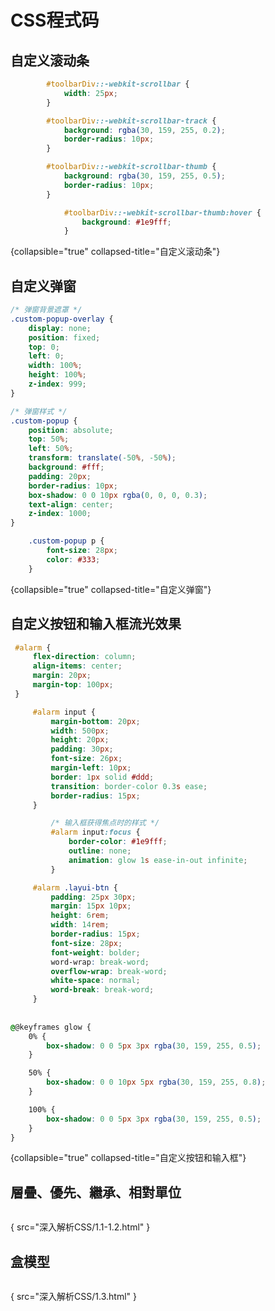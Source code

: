 # CSS程式码
<primary-label ref="css"/>
<secondary-label ref="2024.09.25"/>
<secondary-label ref="beta"/>
<secondary-label ref="experimental"/>

## 自定义滚动条
```CSS
        #toolbarDiv::-webkit-scrollbar {
            width: 25px;
        }

        #toolbarDiv::-webkit-scrollbar-track {
            background: rgba(30, 159, 255, 0.2);
            border-radius: 10px;
        }

        #toolbarDiv::-webkit-scrollbar-thumb {
            background: rgba(30, 159, 255, 0.5);
            border-radius: 10px;
        }

            #toolbarDiv::-webkit-scrollbar-thumb:hover {
                background: #1e9fff;
            }
```
{collapsible="true" collapsed-title="自定义滚动条"}

## 自定义弹窗
```CSS
/* 弹窗背景遮罩 */
.custom-popup-overlay {
    display: none;
    position: fixed;
    top: 0;
    left: 0;
    width: 100%;
    height: 100%;
    z-index: 999;
}

/* 弹窗样式 */
.custom-popup {
    position: absolute;
    top: 50%;
    left: 50%;
    transform: translate(-50%, -50%);
    background: #fff;
    padding: 20px;
    border-radius: 10px;
    box-shadow: 0 0 10px rgba(0, 0, 0, 0.3);
    text-align: center;
    z-index: 1000;
}

    .custom-popup p {
        font-size: 28px;
        color: #333;
    }
```
{collapsible="true" collapsed-title="自定义弹窗"}

## 自定义按钮和输入框流光效果
```CSS
 #alarm {
     flex-direction: column;
     align-items: center;
     margin: 20px;
     margin-top: 100px;
 }

     #alarm input {
         margin-bottom: 20px;
         width: 500px;
         height: 20px;
         padding: 30px;
         font-size: 26px;
         margin-left: 10px;
         border: 1px solid #ddd;
         transition: border-color 0.3s ease;
         border-radius: 15px;
     }

         /* 输入框获得焦点时的样式 */
         #alarm input:focus {
             border-color: #1e9fff;
             outline: none;
             animation: glow 1s ease-in-out infinite;
         }

     #alarm .layui-btn {
         padding: 25px 30px;
         margin: 15px 10px;
         height: 6rem;
         width: 14rem;
         border-radius: 15px;
         font-size: 28px;
         font-weight: bolder;
         word-wrap: break-word;
         overflow-wrap: break-word;
         white-space: normal;
         word-break: break-word;
     }
     
     
@@keyframes glow {
    0% {
        box-shadow: 0 0 5px 3px rgba(30, 159, 255, 0.5);
    }

    50% {
        box-shadow: 0 0 10px 5px rgba(30, 159, 255, 0.8);
    }

    100% {
        box-shadow: 0 0 5px 3px rgba(30, 159, 255, 0.5);
    }
}
```
{collapsible="true" collapsed-title="自定义按钮和输入框"}


## 層曡、優先、繼承、相對單位
```CSS
```
{ src="深入解析CSS/1.1-1.2.html" }


## 盒模型
```CSS
```
{ src="深入解析CSS/1.3.html" }